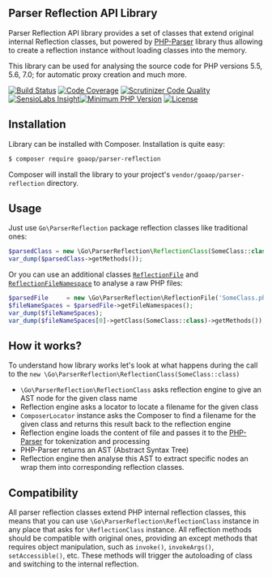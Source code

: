 Parser Reflection API Library
-----------------

Parser Reflection API library provides a set of classes that extend original internal Reflection classes, but powered by [PHP-Parser](https://github.com/nikic/PHP-Parser) library thus allowing to create a reflection instance without loading classes into the memory.

This library can be used for analysing the source code for PHP versions 5.5, 5.6, 7.0; for automatic proxy creation and much more.

[![Build Status](https://scrutinizer-ci.com/g/goaop/parser-reflection/badges/build.png?b=master)](https://scrutinizer-ci.com/g/goaop/parser-reflection/build-status/master)
[![Code Coverage](https://scrutinizer-ci.com/g/goaop/parser-reflection/badges/coverage.png?b=master)](https://scrutinizer-ci.com/g/goaop/parser-reflection/?branch=master)
[![Scrutinizer Code Quality](https://scrutinizer-ci.com/g/goaop/parser-reflection/badges/quality-score.png?b=master)](https://scrutinizer-ci.com/g/goaop/parser-reflection/?branch=master)
[![SensioLabs Insight](https://img.shields.io/sensiolabs/i/1fdfee9c-839a-4209-a2f2-42dadc859621.svg)](https://insight.sensiolabs.com/projects/1fdfee9c-839a-4209-a2f2-42dadc859621)[![Minimum PHP Version](http://img.shields.io/badge/php-%3E%3D%205.5-8892BF.svg)](https://php.net/)
[![License](https://img.shields.io/packagist/l/goaop/parser-reflection.svg)](https://packagist.org/packages/goaop/parser-reflection)

Installation
------------

Library can be installed with Composer. Installation is quite easy:

```bash
$ composer require goaop/parser-reflection
```

Composer will install the library to your project's `vendor/goaop/parser-reflection` directory.

Usage
------------

Just use `Go\ParserReflection` package reflection classes like traditional ones:

```php
$parsedClass = new \Go\ParserReflection\ReflectionClass(SomeClass::class);
var_dump($parsedClass->getMethods());
```
Or you can use an additional classes [`ReflectionFile`][0] and [`ReflectionFileNamespace`][1] to analyse a raw PHP files:

```php
$parsedFile     = new \Go\ParserReflection\ReflectionFile('SomeClass.php');
$fileNameSpaces = $parsedFile->getFileNamespaces();
var_dump($fileNameSpaces);
var_dump($fileNameSpaces[0]->getClass(SomeClass::class)->getMethods());
```

How it works?
------------

To understand how library works let's look at what happens during the call to the `new \Go\ParserReflection\ReflectionClass(SomeClass::class)`

 * `\Go\ParserReflection\ReflectionClass` asks reflection engine to give an AST node for the given class name
 * Reflection engine asks a locator to locate a filename for the given class
 * `ComposerLocator` instance asks the Composer to find a filename for the given class and returns this result back to the reflection engine
 * Reflection engine loads the content of file and passes it to the [PHP-Parser](https://github.com/nikic/PHP-Parser) for tokenization and processing
 * PHP-Parser returns an AST (Abstract Syntax Tree)
 * Reflection engine then analyse this AST to extract specific nodes an wrap them into corresponding reflection classes.

Compatibility
------------

All parser reflection classes extend PHP internal reflection classes, this means that you can use `\Go\ParserReflection\ReflectionClass` instance in any place that asks for `\ReflectionClass` instance. All reflection methods should be compatible with original ones, providing an  except methods that requires object manipulation, such as `invoke()`, `invokeArgs()`, `setAccessible()`, etc. These methods will trigger the autoloading of class and switching to the internal reflection.

[0]: docs/reflection_file.md
[1]: docs/reflection_file_namespace.md
